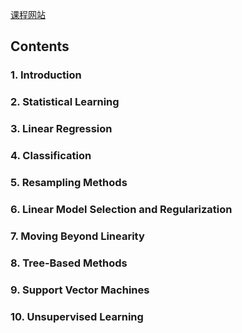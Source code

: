 [课程网站](http://www.kuangnanfang.com/?id=39)

## Contents

### 1. Introduction

### 2. Statistical Learning

### 3. Linear Regression

### 4. Classification

### 5. Resampling Methods

### 6. Linear Model Selection and Regularization

### 7. Moving Beyond Linearity

### 8. Tree-Based Methods

### 9. Support Vector Machines

### 10. Unsupervised Learning
